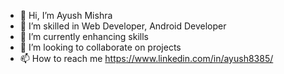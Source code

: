 - 👋 Hi, I’m Ayush Mishra
- 👀 I’m skilled in Web Developer, Android Developer
- 🌱 I’m currently enhancing skills
- 💞️ I’m looking to collaborate on projects
- 📫 How to reach me https://www.linkedin.com/in/ayush8385/

<!---
ayush8385/ayush8385 is a ✨ special ✨ repository because its `README.md` (this file) appears on your GitHub profile.
You can click the Preview link to take a look at your changes.
--->
